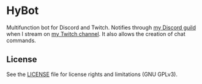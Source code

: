 # HyBot
Multifunction bot for Discord and Twitch. Notifies through [my Discord guild](https://discord.gg/s7EKyMm) when I stream on [my Twitch channel](https://www.twitch.tv/cupcakehy). It also allows the creation of chat commands.
## License
See the [LICENSE](LICENSE.md) file for license rights and limitations (GNU GPLv3).

